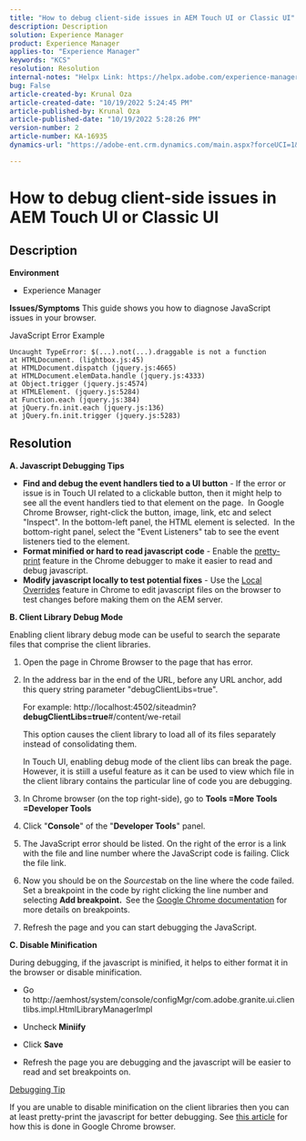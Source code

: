 ```yaml
---
title: "How to debug client-side issues in AEM Touch UI or Classic UI"
description: Description
solution: Experience Manager
product: Experience Manager
applies-to: "Experience Manager"
keywords: "KCS"
resolution: Resolution
internal-notes: "Helpx Link: https://helpx.adobe.com/experience-manager/kb/How-to-debug-javascript-errors-in-AEM.html"
bug: False
article-created-by: Krunal Oza
article-created-date: "10/19/2022 5:24:45 PM"
article-published-by: Krunal Oza
article-published-date: "10/19/2022 5:28:26 PM"
version-number: 2
article-number: KA-16935
dynamics-url: "https://adobe-ent.crm.dynamics.com/main.aspx?forceUCI=1&pagetype=entityrecord&etn=knowledgearticle&id=ffcea1ea-d24f-ed11-bba2-00224808679b"

---
```

# How to debug client-side issues in AEM Touch UI or Classic UI

## Description

<b>Environment</b>
- Experience Manager



<b>Issues/Symptoms</b>
This guide shows you how to diagnose JavaScript issues in your browser.

JavaScript Error Example




```
Uncaught TypeError: $(...).not(...).draggable is not a function
at HTMLDocument. (lightbox.js:45)
at HTMLDocument.dispatch (jquery.js:4665)
at HTMLDocument.elemData.handle (jquery.js:4333)
at Object.trigger (jquery.js:4574)
at HTMLElement. (jquery.js:5284)
at Function.each (jquery.js:384)
at jQuery.fn.init.each (jquery.js:136)
at jQuery.fn.init.trigger (jquery.js:5283)
```



## Resolution


<b>A. Javascript Debugging Tips</b>

- <b>Find and debug the event handlers tied to a UI button</b> - If the error or issue is in Touch UI related to a clickable button, then it might help to see all the event handlers tied to that element on the page.  In Google Chrome Browser, right-click the button, image, link, etc and select "Inspect". In the bottom-left panel, the HTML element is selected.  In the bottom-right panel, select the "Event Listeners" tab to see the event listeners tied to the element.
- <b>Format minified or hard to read javascript code</b> - Enable the [pretty-print](https://developers.google.com/web/tools/chrome-devtools/javascript/pretty-print) feature in the Chrome debugger to make it easier to read and debug javascript.
- <b>Modify javascript locally to test potential fixes</b> - Use the [Local Overrides](https://developers.google.com/web/updates/2018/01/devtools#overrides) feature in Chrome to edit javascript files on the browser to test changes before making them on the AEM server.


<b>B. Client Library Debug Mode</b>

Enabling client library debug mode can be useful to search the separate files that comprise the client libraries.

1. Open the page in Chrome Browser to the page that has error.
2. In the address bar in the end of the URL, before any URL anchor, add this query string parameter "debugClientLibs=true".

    For example: http://localhost:4502/siteadmin?<b>debugClientLibs=true</b>#/content/we-retail

    This option causes the client library to load all of its files separately instead of consolidating them.

    In Touch UI, enabling debug mode of the client libs can break the page.  However, it is stiill a useful feature as it can be used to view which file in the client library contains the particular line of code you are debugging.
3. In Chrome browser (on the top right-side), go to <b>Tools =More Tools =Developer Tools</b>
4. Click "<b>Console</b>" of the "<b>Developer Tools</b>" panel.
5. The JavaScript error should be listed. On the right of the error is a link with the file and line number where the JavaScript code is failing. Click the file link.
6. Now you should be on the *Sources*tab on the line where the code failed. Set a breakpoint in the code by right clicking the line number and selecting <b>Add breakpoint.  </b>See the [Google Chrome documentation](https://developers.google.com/web/tools/chrome-devtools/javascript/breakpoints) for more details on breakpoints.
7. Refresh the page and you can start debugging the JavaScript.


<b>C. Disable Minification</b>

During debugging, if the javascript is minified, it helps to either format it in the browser or disable minification.

- Go to http://aemhost/system/console/configMgr/com.adobe.granite.ui.clientlibs.impl.HtmlLibraryManagerImpl


- Uncheck <b>Miniify</b>


- Click <b>Save</b>


- Refresh the page you are debugging and the javascript will be easier to read and set breakpoints on.


<u>Debugging Tip</u>

If you are unable to disable minification on the client libraries then you can at least pretty-print the javascript for better debugging. See [this article](https://developers.google.com/web/tools/chrome-devtools/javascript/pretty-print) for how this is done in Google Chrome browser.
